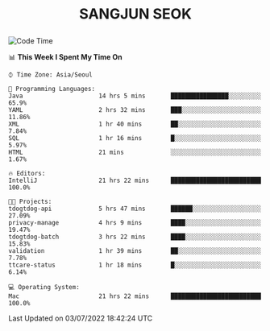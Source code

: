 <h1>
 <p align="center">
   SANGJUN SEOK
 </p>
</h1>

<!--START_SECTION:waka-->
![Code Time](http://img.shields.io/badge/Code%20Time-0%20secs-blue)

📊 **This Week I Spent My Time On** 

```text
⌚︎ Time Zone: Asia/Seoul

💬 Programming Languages: 
Java                     14 hrs 5 mins       ████████████████░░░░░░░░░   65.9% 
YAML                     2 hrs 32 mins       ███░░░░░░░░░░░░░░░░░░░░░░   11.86% 
XML                      1 hr 40 mins        ██░░░░░░░░░░░░░░░░░░░░░░░   7.84% 
SQL                      1 hr 16 mins        █░░░░░░░░░░░░░░░░░░░░░░░░   5.97% 
HTML                     21 mins             ░░░░░░░░░░░░░░░░░░░░░░░░░   1.67%

🔥 Editors: 
IntelliJ                 21 hrs 22 mins      █████████████████████████   100.0%

🐱‍💻 Projects: 
tdogtdog-api             5 hrs 47 mins       ██████░░░░░░░░░░░░░░░░░░░   27.09% 
privacy-manage           4 hrs 9 mins        ████░░░░░░░░░░░░░░░░░░░░░   19.47% 
tdogtdog-batch           3 hrs 22 mins       ████░░░░░░░░░░░░░░░░░░░░░   15.83% 
validation               1 hr 39 mins        ██░░░░░░░░░░░░░░░░░░░░░░░   7.78% 
ttcare-status            1 hr 18 mins        █░░░░░░░░░░░░░░░░░░░░░░░░   6.14%

💻 Operating System: 
Mac                      21 hrs 22 mins      █████████████████████████   100.0%

```


 Last Updated on 03/07/2022 18:42:24 UTC
<!--END_SECTION:waka-->
